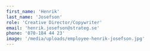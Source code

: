 ```yaml
---
first_name: 'Henrik'
last_name: 'Josefson'
role: 'Creative Director/Copywriter'
email: 'henrik.josefson@strateg.se'
phone: '070-184 44 23'
image: '/media/uploads/employee-henrik-josefson.jpg'
---
```

